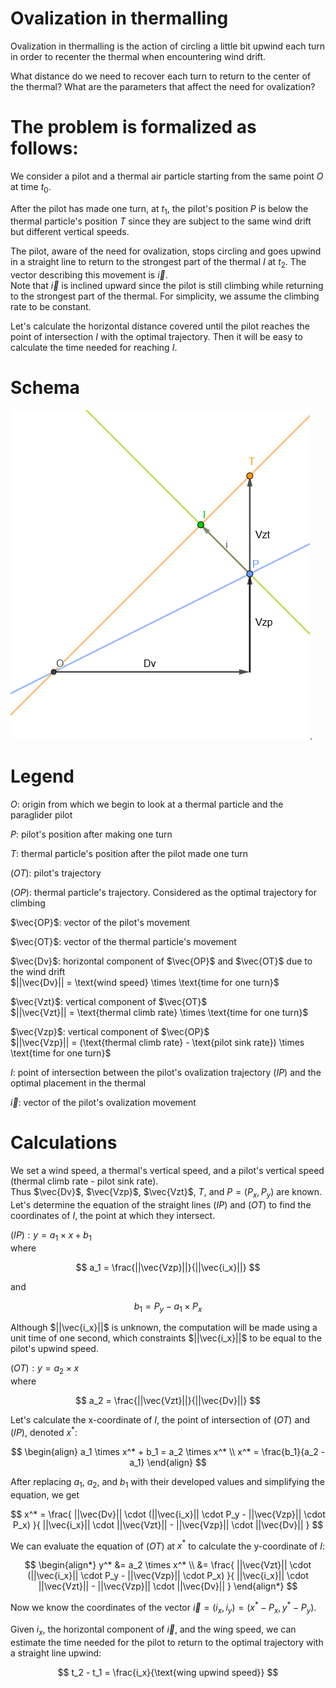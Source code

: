 # Ovalization in thermalling

Ovalization in thermalling is the action of circling a little bit upwind each turn in order to recenter the thermal when encountering wind drift.  

What distance do we need to recover each turn to return to the center of the thermal? What are the parameters that affect the need for ovalization?

# The problem is formalized as follows:

We consider a pilot and a thermal air particle starting from the same point $O$ at time $t_0$.  

After the pilot has made one turn, at $t_1$, the pilot's position $P$ is below the thermal particle's position $T$ since they are subject to the same wind drift but different vertical speeds.  

The pilot, aware of the need for ovalization, stops circling and goes upwind in a straight line to return to the strongest part of the thermal $I$ at $t_2$. The vector describing this movement is $\vec{i}$.  
Note that $\vec{i}$ is inclined upward since the pilot is still climbing while returning to the strongest part of the thermal. For simplicity, we assume the climbing rate to be constant.  

Let's calculate the horizontal distance covered until the pilot reaches the point of intersection $I$ with the optimal trajectory. Then it will be easy to calculate the time needed for reaching $I$.

# Schema

![schema](./assets/schema.png).

# Legend

$O$: origin from which we begin to look at a thermal particle and the paraglider pilot  

$P$: pilot's position after making one turn  

$T$: thermal particle's position after the pilot made one turn  

$(OT)$: pilot's trajectory  

$(OP)$: thermal particle's trajectory. Considered as the optimal trajectory for climbing  

$\vec{OP}$: vector of the pilot's movement  

$\vec{OT}$: vector of the thermal particle's movement  

$\vec{Dv}$: horizontal component of $\vec{OP}$ and $\vec{OT}$ due to the wind drift  
$||\vec{Dv}|| = \text{wind speed} \times \text{time for one turn}$  

$\vec{Vzt}$: vertical component of $\vec{OT}$  
$||\vec{Vzt}|| = \text{thermal climb rate} \times \text{time for one turn}$  

$\vec{Vzp}$: vertical component of $\vec{OP}$  
$||\vec{Vzp}|| = (\text{thermal climb rate} - \text{pilot sink rate}) \times \text{time for one turn}$  

$I$: point of intersection between the pilot's ovalization trajectory $(IP)$ and the optimal placement in the thermal  

$\vec{i}$: vector of the pilot's ovalization movement  

# Calculations

We set a wind speed, a thermal's vertical speed, and a pilot's vertical speed (thermal climb rate - pilot sink rate).  
Thus $\vec{Dv}$, $\vec{Vzp}$, $\vec{Vzt}$, $T$, and $P = (P_x, P_y)$ are known.  
Let's determine the equation of the straight lines $(IP)$ and $(OT)$ to find the coordinates of $I$, the point at which they intersect.  

$(IP) : y = a_1 \times x + b_1$  
where  

$$
    a_1 = \frac{||\vec{Vzp}||}{||\vec{i_x}||}
$$

and

$$
    b_1 = P_y - a_1 \times P_x
$$

Although $||\vec{i_x}||$ is unknown, the computation will be made using a unit time of one second, which constraints $||\vec{i_x}||$ to be equal to the pilot's upwind speed.

$(OT) : y = a_2 \times x$  
where

$$
    a_2 = \frac{||\vec{Vzt}||}{||\vec{Dv}||}
$$

Let's calculate the x-coordinate of $I$, the point of intersection of $(OT)$ and $(IP)$, denoted $x^*$:  

$$
\begin{align}
    a_1 \times x^* + b_1 = a_2 \times x^* \\
    x^* = \frac{b_1}{a_2 - a_1}
\end{align}
$$

After replacing $a_1$, $a_2$, and $b_1$ with their developed values and simplifying the equation, we get

$$
    x^* = \frac{
        ||\vec{Dv}|| \cdot (||\vec{i_x}|| \cdot P_y - ||\vec{Vzp}|| \cdot P_x)
        }{
            ||\vec{i_x}|| \cdot ||\vec{Vzt}|| - ||\vec{Vzp}|| \cdot ||\vec{Dv}||
        }
$$

We can evaluate the equation of $(OT)$ at $x^*$ to calculate the y-coordinate of $I$:

$$
\begin{align*}
    y^* &= a_2 \times x^* \\
        &= \frac{
        ||\vec{Vzt}|| \cdot (||\vec{i_x}|| \cdot P_y - ||\vec{Vzp}|| \cdot P_x)
        }{
            ||\vec{i_x}|| \cdot ||\vec{Vzt}|| - ||\vec{Vzp}|| \cdot ||\vec{Dv}||
        } 
\end{align*}
$$

Now we know the coordinates of the vector $\vec{i} = (i_x, i_y) = (x^* - P_x, y^* - P_y)$.  

Given $i_x$, the horizontal component of $\vec{i}$, and the wing speed, we can estimate the time needed for the pilot to return to the optimal trajectory with a straight line upwind:  

$$
    t_2 - t_1 = \frac{i_x}{\text{wing upwind speed}}
$$
